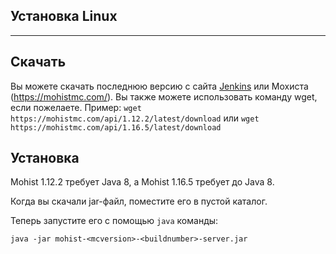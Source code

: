 ## Установка Linux
---
Скачать
---

Вы можете скачать последнюю версию с сайта [Jenkins](https://ci.codemc.org/job/Mohist-Community/) или Мохиста (https://mohistmc.com/).
Вы также можете использовать команду wget, если пожелаете. Пример: `wget https://mohistmc.com/api/1.12.2/latest/download` или `wget https://mohistmc.com/api/1.16.5/latest/download`

Установка
---
Mohist 1.12.2 требует Java 8, а Mohist 1.16.5 требует до Java 8.

Когда вы скачали jar-файл, поместите его в пустой каталог.

Теперь запустите его с помощью `java` команды:

```
java -jar mohist-<mcversion>-<buildnumber>-server.jar
```
